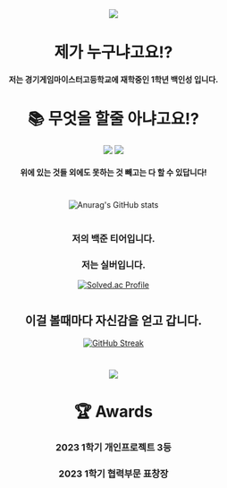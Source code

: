 <div align="center">
<img src="https://capsule-render.vercel.app/api?type=wave&color=auto&height=300&section=header&text=welcome!&fontSize=90" />
 
# 제가 누구냐고요!?
#### 저는 경기게임마이스터고등학교에 재학중인 1학년 백인성 입니다.

# 📚 무엇을 할줄 아냐고요!?
<p> <img src="https://img.shields.io/badge/Unity-gray.svg?style=flat&logo=Unity">  <img src="https://img.shields.io/badge/Csharp-gray.svg?style=flat&logo=C#"></p>

#### 위에 있는 것들 외에도 못하는 것 빼고는 다 할 수 있답니다!

#      

![Anurag's GitHub stats](https://github-readme-stats.vercel.app/api?username=dlstjd0237&show_icons=true&theme=cobalt&include_all_commits=true)

#      
### 저의 백준 티어입니다.
### 저는 실버입니다.

[![Solved.ac Profile](http://mazassumnida.wtf/api/v2/generate_badge?boj=dlstjd0237)](https://solved.ac/dlstjd0237/)
#      
## 이걸 볼때마다 자신감을 얻고 갑니다.
[![GitHub Streak](https://streak-stats.demolab.com?user=dlstjd0237&theme=dracula&border_radius=5&locale=ko)](https://git.io/streak-stats)
#
<a href="https://opgc.me/#/users/dlstjd0237" target="_blank"><img src="https://api.opgc.me/githubs/users/dlstjd0237/tag/?theme=basic" /></a>

# 🏆 Awards

### 2023 1학기 개인프로젝트 3등
### 2023 1학기 협력부문 표창장

</div>
